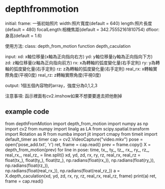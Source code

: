 # depthfrommotion
initial:
frame: 一張初始照片
width:照片寬度(default = 640)
length:照片長度(default = 480)
focalLength:相機焦距(default = 342.75552161810754)
dfloor:身高(default = 1.6)

使用方法:
class: depth_from_motion
function depth_caculation

input: 
xd: x軸位移量(x軸為正向指向右方)
yd: y軸位移量(y軸為正向指向下方)
zd: z軸位移量(z軸為正向指向前方)
rx: x為轉軸的弧度變化量(右手定則)
ry: y為轉軸的弧度變化量(右手定則)
rz: z為轉軸的弧度變化量(右手定則)
real_rx: x轉軸實際角度(平視0度)
real_rz: z轉軸實際角度(平視0度)

output: 
1個五個內容物的array，強度分為0,1,2,3

注意事項:
函示裡面有cv2.imshow如果不想要要進去把他刪掉
## example code
from depthFromMotion import depth_from_motion
import numpy as np
import cv2
from numpy import linalg as LA
from scipy.spatial.transform import Rotation as R
from numba import jit
import cmapy
from timeit import default_timer as timer
cap = cv2.VideoCapture("video.mkv")
pose = open('pose_add.txt', 'r')
ret, frame = cap.read()
prev = frame.copy()
X = depth_from_motion(prev)
for line in pose:
    time, tx_, ty_, tz_, rx_, ry_, rz_, real_rx_, real_rz_ = line.split()
    xd, yd, zd, rx, ry, rz, real_rx, real_rz = float(tx_), float(ty_), float(tz_), np.radians(float(rx_)), np.radians(float(ry_)), np.radians(float(rz_)),\
    np.radians(float(real_rx_)), np.radians(float(real_rz_))
    a = X.depth_caculation(xd, yd, zd, rx, ry, rz, real_rx, real_rz, frame)
    print(a)
    ret, frame = cap.read()
    
    
